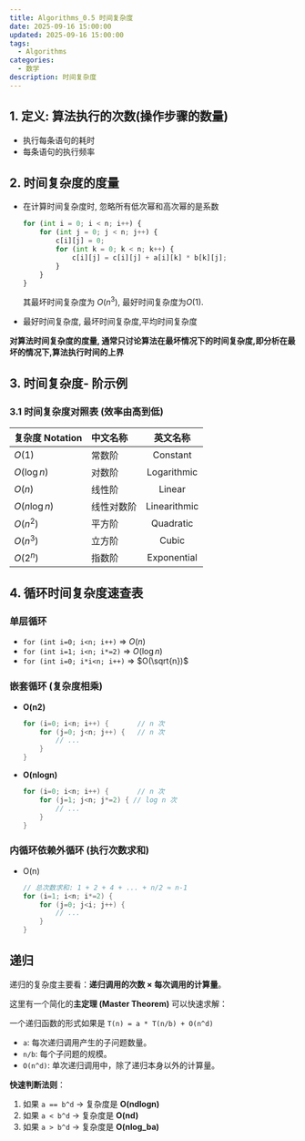 ```yaml
---
title: Algorithms_0.5 时间复杂度
date: 2025-09-16 15:00:00
updated: 2025-09-16 15:00:00
tags:
  - Algorithms
categories:
  - 数学
description: 时间复杂度
---
```



##  1. 定义: 算法执行的次数(操作步骤的数量)

- 执行每条语句的耗时
- 每条语句的执行频率

##  2. 时间复杂度的度量

- 在计算时间复杂度时, 忽略所有低次幂和高次幂的是系数

    ```python
    for (int i = 0; i < n; i++) {
        for (int j = 0; j < n; j++) {
            c[i][j] = 0;
            for (int k = 0; k < n; k++) {
                c[i][j] = c[i][j] + a[i][k] * b[k][j];
            }
        }
    }
    ```

    其最坏时间复杂度为 $O(n^3)$, 最好时间复杂度为$O(1)$. 

- 最好时间复杂度, 最坏时间复杂度,平均时间复杂度

**对算法时间复杂度的度量, 通常只讨论算法在最坏情况下的时间复杂度,即分析在最坏的情况下,算法执行时间的上界**

## 3. 时间复杂度- 阶示例

### 3.1 时间复杂度对照表 (效率由高到低)

| 复杂度 Notation | 中文名称   |   英文名称   |
| :-------------- | :--------- | :----------: |
| $O(1)$          | 常数阶     |   Constant   |
| $O(\log n)$     | 对数阶     | Logarithmic  |
| $O(n)$          | 线性阶     |    Linear    |
| $O(n \log n)$   | 线性对数阶 | Linearithmic |
| $O(n^2)$        | 平方阶     |  Quadratic   |
| $O(n^3)$        | 立方阶     |    Cubic     |
| $O(2^n)$        | 指数阶     | Exponential  |

##  4. 循环时间复杂度速查表

###  单层循环

- `for (int i=0; i<n; i++)` => $O(n)$ 
- `for (int i=1; i<n; i*=2)` => $O(\log n)$ 
- `for (int i=0; i*i<n; i++)` => $O(\sqrt{n})$

###  嵌套循环 (复杂度相乘)

- **O(n2)**

    ```c++
    for (i=0; i<n; i++) {       // n 次
        for (j=0; j<n; j++) {   // n 次
            // ...
        }
    }
    ```

- **O(nlogn)**

    ```c++
    for (i=0; i<n; i++) {       // n 次
        for (j=1; j<n; j*=2) { // log n 次
            // ...
        }
    }
    ```

###  内循环依赖外循环 (执行次数求和)

- O(n)

    ```c++
    // 总次数求和: 1 + 2 + 4 + ... + n/2 ≈ n-1
    for (i=1; i<n; i*=2) {
        for (j=0; j<i; j++) {
            // ...
        }
    }
    ```

##  递归

递归的复杂度主要看：**递归调用的次数 × 每次调用的计算量**。

这里有一个简化的**主定理 (Master Theorem)** 可以快速求解：

 一个递归函数的形式如果是 `T(n) = a * T(n/b) + O(n^d)`

- `a`: 每次递归调用产生的子问题数量。
- `n/b`: 每个子问题的规模。
- `O(n^d)`: 单次递归调用中，除了递归本身以外的计算量。

**快速判断法则**：

1. 如果 `a == b^d` -> 复杂度是 **O(ndlogn)**
2. 如果 `a < b^d` -> 复杂度是 **O(nd)**
3. 如果 `a > b^d` -> 复杂度是 **O(nlog_ba)**
